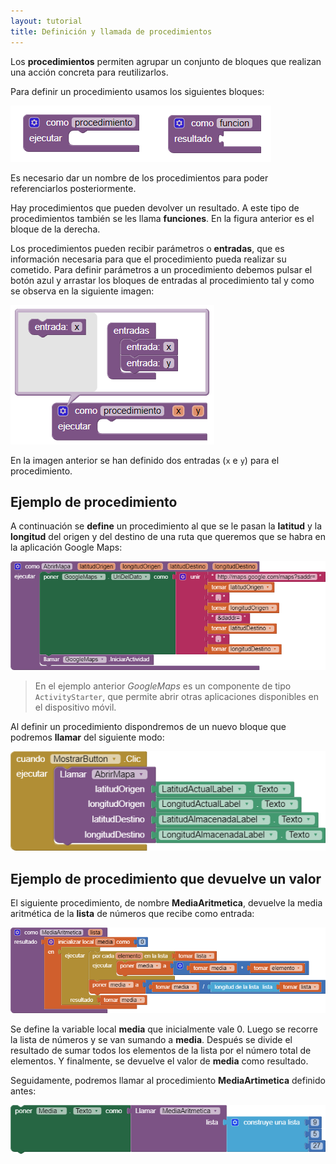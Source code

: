 ```yaml
---
layout: tutorial
title: Definición y llamada de procedimientos
---
```


Los **procedimientos** permiten agrupar un conjunto de bloques que realizan una acción concreta para reutilizarlos. 

Para definir un procedimiento usamos los siguientes bloques:

![Procedimientos y funciones](images/definicion-y-llamada-de-procedimientos-01.png)

Es necesario dar un nombre de los procedimientos para poder referenciarlos posteriormente.

Hay procedimientos que pueden devolver un resultado. A este tipo de procedimientos también se les llama **funciones**. En la figura anterior es el bloque de la derecha.

Los procedimientos pueden recibir parámetros o **entradas**, que es información necesaria para que el procedimiento pueda realizar su cometido. Para definir parámetros a un procedimiento debemos pulsar el botón azul y arrastar los bloques de entradas al procedimiento tal y como se observa en la siguiente imagen:

![Entradas de procedimientos](images/definicion-y-llamada-de-procedimientos-02.png)

En la imagen anterior se han definido dos entradas (`x` e `y`) para el procedimiento.

## Ejemplo de procedimiento

A continuación se **define** un procedimiento al que se le pasan la **latitud** y la **longitud** del origen y del destino de una ruta que queremos que se habra en la aplicación Google Maps:

![Definir un procedimiento](images/definicion-y-llamada-de-procedimientos-03.png)

> En el ejemplo anterior *GoogleMaps* es un componente de tipo `ActivityStarter`, que permite abrir otras aplicaciones disponibles en el dispositivo móvil.

Al definir un procedimiento dispondremos de un nuevo bloque que podremos **llamar** del siguiente modo:

![Entradas de procedimientos](images/definicion-y-llamada-de-procedimientos-04.png)

## Ejemplo de procedimiento que devuelve un valor

El siguiente procedimiento, de nombre **MediaAritmetica**, devuelve la media aritmética de la **lista** de números que recibe como entrada:

![Procedimiento que devuelve un valor](images/definicion-y-llamada-de-procedimientos-05.png)

Se define la variable local **media** que inicialmente vale 0. Luego se recorre la lista de números y se van sumando a **media**. Después se divide el resultado de sumar todos los elementos de la lista por el número total de elementos. Y finalmente, se devuelve el valor de **media** como resultado.

Seguidamente, podremos llamar al procedimiento **MediaArtimetica** definido antes:

![Procedimiento que devuelve un valor](images/definicion-y-llamada-de-procedimientos-06.png)